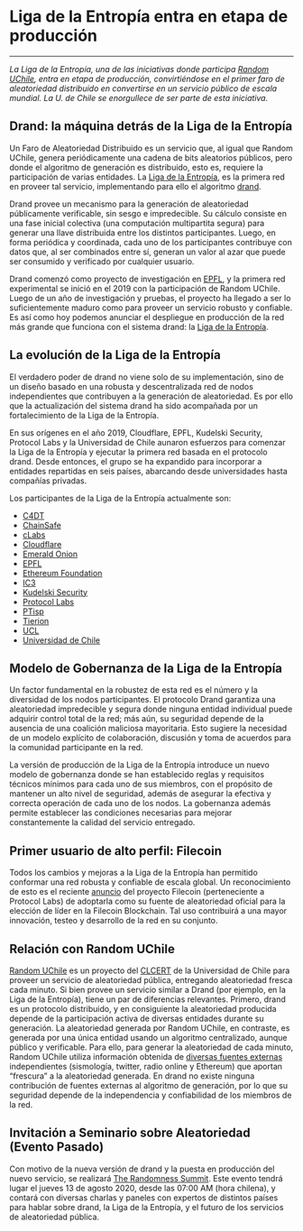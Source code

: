 # Liga de la Entropía entra en etapa de producción
---
*La Liga de la Entropía, una de las iniciativas donde participa [Random UChile](https://random.uchile.cl), entra en etapa de producción, convirtiéndose en el primer faro de aleatoriedad distribuido en convertirse en un servicio público de escala mundial. La U. de Chile se enorgullece de ser parte de esta iniciativa.*

## Drand: la máquina detrás de la Liga de la Entropía

Un Faro de Aleatoriedad Distribuido es un servicio que, al igual que Random UChile, genera periódicamente una cadena de bits aleatorios públicos, pero donde el algoritmo de generación es distribuido, esto es, requiere la participación de varias entidades. La [Liga de la Entropía](https://www.cloudflare.com/leagueofentropy/), es la primera red en proveer tal servicio, implementando para ello el algoritmo [drand](https://drand.love/).

Drand provee un mecanismo para la generación de aleatoriedad públicamente verificable, sin sesgo e impredecible. Su cálculo consiste en una fase inicial colectiva (una computación multipartita segura) para generar una llave distribuida entre los distintos participantes. Luego, en forma periódica y coordinada, cada uno de los participantes contribuye con datos que, al ser combinados entre sí, generan un valor al azar que puede ser consumido y verificado por cualquier usuario.

Drand comenzó como proyecto de investigación en [EPFL](http://dedis.epfl.ch/), y la primera red experimental se inició en el 2019 con la participación de Random UChile. Luego de un año de investigación y pruebas, el proyecto ha llegado a ser lo suficientemente maduro como para proveer un servicio robusto y confiable. Es así como hoy podemos anunciar el despliegue en producción de la red más grande que funciona con el sistema drand: la [Liga de la Entropía](http://leagueofentropy.com/).

## La evolución de la Liga de la Entropía

El verdadero poder de drand no viene solo de su implementación, sino de un diseño basado en una robusta y descentralizada red de nodos independientes que contribuyen a la generación de aleatoriedad. Es por ello que la actualización del sistema drand ha sido acompañada por un fortalecimiento de la Liga de la Entropía.

En sus orígenes en el año 2019, Cloudflare, EPFL, Kudelski Security, Protocol Labs y la Universidad de Chile aunaron esfuerzos para comenzar la Liga de la Entropía y ejecutar la primera red basada en el protocolo drand. Desde entonces, el grupo se ha expandido para incorporar a entidades repartidas en seis países, abarcando desde universidades hasta compañías privadas.

Los participantes de la Liga de la Entropía actualmente son:
- [C4DT](https://www.c4dt.org/)
- [ChainSafe](https://chainsafe.io/)
- [cLabs](https://celo.org/about)
- [Cloudflare](https://www.cloudflare.com/)
- [Emerald Onion](https://emeraldonion.org/)
- [EPFL](https://www.epfl.ch/labs/dedis/)
- [Ethereum Foundation](https://ethereum.foundation/)
- [IC3](https://www.initc3.org/)
- [Kudelski Security](https://www.kudelskisecurity.com/)
- [Protocol Labs](https://protocol.ai/)
- [PTisp](https://ptisp.pt/)
- [Tierion](https://tierion.com/)
- [UCL](https://www.ucl.ac.uk/)
- [Universidad de Chile](https://random.uchile.cl/)

## Modelo de Gobernanza de la Liga de la Entropía

Un factor fundamental en la robustez de esta red es el número y la diversidad de los nodos participantes. El protocolo Drand garantiza una aleatoriedad impredecible y segura donde ninguna entidad individual puede adquirir control total de la red; más aún, su seguridad depende de la ausencia de una coalición maliciosa mayoritaria. Esto sugiere la necesidad de un modelo explícito de colaboración, discusión y toma de acuerdos para la comunidad participante en la red.

La versión de producción de la Liga de la Entropía introduce un nuevo modelo de gobernanza donde se han establecido reglas y requisitos técnicos mínimos para cada uno de sus miembros, con el propósito de mantener un alto nivel de seguridad, además de asegurar la efectiva y correcta operación de cada uno de los nodos. La gobernanza además permite establecer las condiciones necesarias para mejorar constantemente la calidad del servicio entregado.

## Primer usuario de alto perfil: Filecoin

Todos los cambios y mejoras a la Liga de la Entropía han permitido conformar una red robusta y confiable de escala global. Un reconocimiento de esto es el reciente [anuncio](https://filecoin.io/blog/filecoin-testnet-phase-2-is-here/) del proyecto Filecoin (perteneciente a Protocol Labs) de adoptarla como su fuente de aleatoriedad oficial para la elección de líder en la Filecoin Blockchain. Tal uso contribuirá a una mayor innovación, testeo y desarrollo de la red en su conjunto.

## Relación con Random UChile

[Random UChile](https://random.uchile.cl) es un proyecto del [CLCERT](https://www.clcert.cl) de la Universidad de Chile para proveer un servicio de aleatoriedad pública, entregando aleatoriedad fresca cada minuto. Si bien provee un servicio similar a Drand (por ejemplo, en la Liga de la Entropía), tiene un par de diferencias relevantes. Primero, drand es un protocolo distribuido, y en consiguiente la aleatoriedad producida depende de la participación activa de diversas entidades durante su generación. La aleatoriedad generada por Random UChile, en contraste, es generada por una única entidad usando un algoritmo centralizado, aunque público y verificable. Para ello, para generar la aleatoriedad de cada minuto, Random UChile utiliza información obtenida de [diversas fuentes externas](https://random.uchile.cl/randomness-beacon/#external-section) independientes (sismología, twitter, radio online y Ethereum) que aportan “frescura” a la aleatoriedad generada. En drand no existe ninguna contribución de fuentes externas al algoritmo de generación, por lo que su seguridad depende de la independencia y confiabilidad de los miembros de la red.

## Invitación a Seminario sobre Aleatoriedad (Evento Pasado)

Con motivo de la nueva versión de drand y la puesta en producción del nuevo servicio, se realizará [The Randomness Summit](https://randomness2020.com/). Este evento tendrá lugar el jueves 13 de agosto 2020, desde las 07:00 AM (hora chilena), y contará con diversas charlas y paneles con expertos de distintos países para hablar sobre drand, la Liga de la Entropía, y el futuro de los servicios de aleatoriedad pública.
